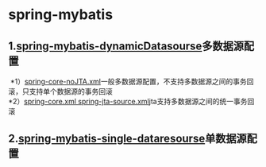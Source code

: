 # spring-mybatis
1.<a href="https://github.com/weiXb/spring-mybatis/tree/master/spring-mybatis-dynamicDatasourse">spring-mybatis-dynamicDatasourse</a>多数据源配置
----
  *1）<a href="https://github.com/weiXb/spring-mybatis/blob/master/spring-mybatis-dynamicDatasourse/src/main/resources/spring-core-noJTA.xml">spring-core-noJTA.xml</a>一般多数据源配置，不支持多数据源之间的事务回滚，只支持单个数据源的事务回滚<br>
  *2）<a href="https://github.com/weiXb/spring-mybatis/blob/master/spring-mybatis-dynamicDatasourse/src/main/resources/spring-core.xml">spring-core.xml spring-jta-source.xml</a>jta支持多数据源之间的统一事务回滚<br>
  
2.<a href="https://github.com/weiXb/spring-mybatis/tree/master/spring-mybatis-single-dataresourse">spring-mybatis-single-dataresourse</a>单数据源配置
----

